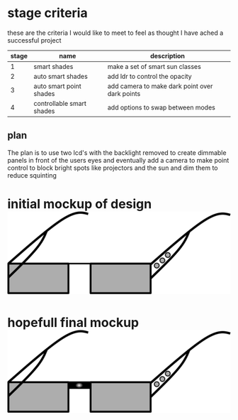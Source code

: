 # stage criteria

these are the criteria I would like to meet to feel as thought I have ached a successful project

stage | name                      | description
----- | ------------------------- | ----------------------------------------------
1     | smart shades              | make a set of smart sun classes
2     | auto smart shades         | add ldr to control the opacity
3     | auto smart point shades   | add camera to make dark point over dark points
4     | controllable smart shades | add options to swap between modes

## plan

The plan is to use two lcd's with the backlight removed to create dimmable panels in front of the users eyes and eventually add a camera to make point control to block bright spots like projectors and the sun and dim them to reduce squinting

# initial mockup of design ![inital mockup image](initial_design.svg)

# hopefull final mockup ![final mockup design image](final_design_plan.svg)
